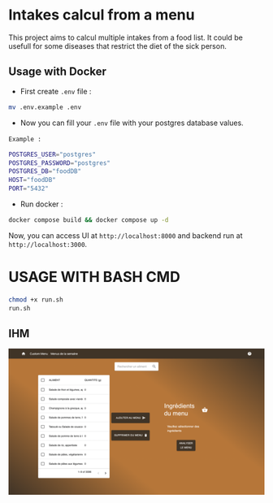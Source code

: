 # Intakes calcul from a menu

This project aims to calcul multiple intakes from a food list.
It could be usefull for some diseases that restrict the diet of the sick person.

## Usage with Docker

- First create `.env` file :

```bash
mv .env.example .env
```

- Now you can fill your `.env` file with your postgres database values.

`Example :`

```bash
POSTGRES_USER="postgres"
POSTGRES_PASSWORD="postgres"
POSTGRES_DB="foodDB"
HOST="foodDB"
PORT="5432"
```

- Run docker :

```bash
docker compose build && docker compose up -d
```

Now, you can access UI at `http://localhost:8000` and backend run at `http://localhost:3000`.

# USAGE WITH BASH CMD

```bash
chmod +x run.sh
run.sh
```

## IHM

[![Watch the video](ihm.png)](./front/public/demo.mov)
